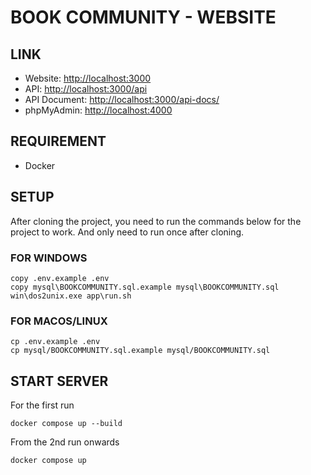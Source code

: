# BOOK COMMUNITY - WEBSITE

## LINK

- Website: [http://localhost:3000](http://localhost:3000)
- API: [http://localhost:3000/api](http://localhost:3000/api)
- API Document: [http://localhost:3000/api-docs/](http://localhost:3000/api-docs/)
- phpMyAdmin: [http://localhost:4000](http://localhost:4000)

## REQUIREMENT
- Docker

## SETUP
After cloning the project, you need to run the commands below for the project to work. And only need to run once after cloning.
### FOR WINDOWS
``` 
copy .env.example .env
copy mysql\BOOKCOMMUNITY.sql.example mysql\BOOKCOMMUNITY.sql
win\dos2unix.exe app\run.sh
```

### FOR MACOS/LINUX
``` 
cp .env.example .env
cp mysql/BOOKCOMMUNITY.sql.example mysql/BOOKCOMMUNITY.sql
```

## START SERVER

For the first run
```
docker compose up --build
```

From the 2nd run onwards
```
docker compose up
```